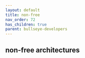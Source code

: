 ```yaml
---
layout: default
title: non-free
nav_order: 72
has_children: true
parent: bullseye-developers
---
```


## non-free architectures
